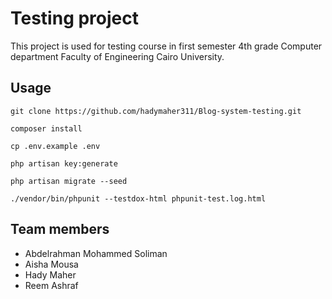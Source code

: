 # Testing project

This project is used for testing course in first semester 4th grade Computer department Faculty of Engineering Cairo University.

## Usage

```
git clone https://github.com/hadymaher311/Blog-system-testing.git

composer install

cp .env.example .env

php artisan key:generate

php artisan migrate --seed

./vendor/bin/phpunit --testdox-html phpunit-test.log.html
```

## Team members

- Abdelrahman Mohammed Soliman
- Aisha Mousa
- Hady Maher
- Reem Ashraf

